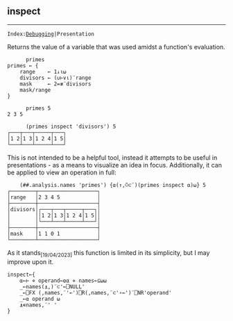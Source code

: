<section>

# inspect
---
<code>Index:[Debugging](../debugging.html)|Presentation</code>
</section>

<section class="function">

Returns the value of a variable that was used amidst a function's evaluation.

```
      primes
primes ← {
    range    ← 1↓⍳⍵
    divisors ← (∪⊢∨⍳)¨range
    mask     ← 2=≢¨divisors
    mask/range
}

      primes 5
2 3 5

      (primes inspect 'divisors') 5
┌───┬───┬─────┬───┐
│1 2│1 3│1 2 4│1 5│
└───┴───┴─────┴───┘

```

This is not intended to be a helpful tool, instead it attempts to be useful in presentations - as a means to visualize an idea in focus. Additionally, it can be applied to view an operation in full:

```
    (##.analysis.names 'primes') {⍺(↑,⍥⊂¨)(primes inspect ⍺)⍵} 5
┌────────┬───────────────────┐
│range   │2 3 4 5            │
├────────┼───────────────────┤
│divisors│┌───┬───┬─────┬───┐│
│        ││1 2│1 3│1 2 4│1 5││
│        │└───┴───┴─────┴───┘│
├────────┼───────────────────┤
│mask    │1 1 0 1            │
└────────┴───────────────────┘

```

As it stands<sub>[19/04/2023]</sub> this function is limited in its simplicity, but I may improve upon it.
</section>

<section class="function">

```
inspect←{
    ⍺←⊢ ⋄ operand←⍺⍺ ⋄ names←⊆⍵⍵
    _←names(⍎,)¨⊂'←⎕NULL'
    _←⎕FX (,names,¨'←')⎕R(,names,¨⊂'∘←')¨⎕NR'operand'
    _←⍺ operand ⍵
    ⍎∊names,¨' '
}
```
</section>

<script>

document.documentElement.innerHTML
.match(/##\.\w*\.\w*/i)
.map(name=>document.documentElement.innerHTML = 
  document.documentElement.innerHTML
  .replace(/##\.\w*\.\w*/i,
    `<a href="/home/e/wiki/APL/${name.split('.').slice(1).join('/')}.html">${name}</a>`)
)

</script>